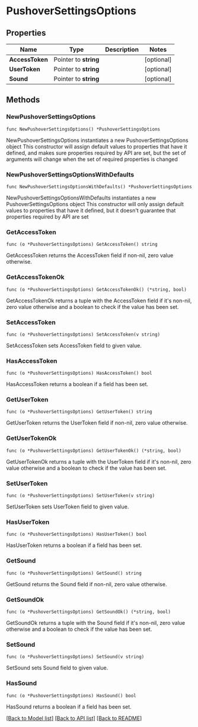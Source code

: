 # PushoverSettingsOptions

## Properties

Name | Type | Description | Notes
------------ | ------------- | ------------- | -------------
**AccessToken** | Pointer to **string** |  | [optional] 
**UserToken** | Pointer to **string** |  | [optional] 
**Sound** | Pointer to **string** |  | [optional] 

## Methods

### NewPushoverSettingsOptions

`func NewPushoverSettingsOptions() *PushoverSettingsOptions`

NewPushoverSettingsOptions instantiates a new PushoverSettingsOptions object
This constructor will assign default values to properties that have it defined,
and makes sure properties required by API are set, but the set of arguments
will change when the set of required properties is changed

### NewPushoverSettingsOptionsWithDefaults

`func NewPushoverSettingsOptionsWithDefaults() *PushoverSettingsOptions`

NewPushoverSettingsOptionsWithDefaults instantiates a new PushoverSettingsOptions object
This constructor will only assign default values to properties that have it defined,
but it doesn't guarantee that properties required by API are set

### GetAccessToken

`func (o *PushoverSettingsOptions) GetAccessToken() string`

GetAccessToken returns the AccessToken field if non-nil, zero value otherwise.

### GetAccessTokenOk

`func (o *PushoverSettingsOptions) GetAccessTokenOk() (*string, bool)`

GetAccessTokenOk returns a tuple with the AccessToken field if it's non-nil, zero value otherwise
and a boolean to check if the value has been set.

### SetAccessToken

`func (o *PushoverSettingsOptions) SetAccessToken(v string)`

SetAccessToken sets AccessToken field to given value.

### HasAccessToken

`func (o *PushoverSettingsOptions) HasAccessToken() bool`

HasAccessToken returns a boolean if a field has been set.

### GetUserToken

`func (o *PushoverSettingsOptions) GetUserToken() string`

GetUserToken returns the UserToken field if non-nil, zero value otherwise.

### GetUserTokenOk

`func (o *PushoverSettingsOptions) GetUserTokenOk() (*string, bool)`

GetUserTokenOk returns a tuple with the UserToken field if it's non-nil, zero value otherwise
and a boolean to check if the value has been set.

### SetUserToken

`func (o *PushoverSettingsOptions) SetUserToken(v string)`

SetUserToken sets UserToken field to given value.

### HasUserToken

`func (o *PushoverSettingsOptions) HasUserToken() bool`

HasUserToken returns a boolean if a field has been set.

### GetSound

`func (o *PushoverSettingsOptions) GetSound() string`

GetSound returns the Sound field if non-nil, zero value otherwise.

### GetSoundOk

`func (o *PushoverSettingsOptions) GetSoundOk() (*string, bool)`

GetSoundOk returns a tuple with the Sound field if it's non-nil, zero value otherwise
and a boolean to check if the value has been set.

### SetSound

`func (o *PushoverSettingsOptions) SetSound(v string)`

SetSound sets Sound field to given value.

### HasSound

`func (o *PushoverSettingsOptions) HasSound() bool`

HasSound returns a boolean if a field has been set.


[[Back to Model list]](../README.md#documentation-for-models) [[Back to API list]](../README.md#documentation-for-api-endpoints) [[Back to README]](../README.md)


